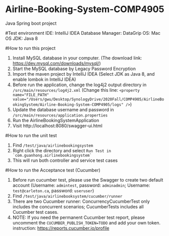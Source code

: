 # Airline-Booking-System-COMP4905

Java Spring boot project 

#Test environment
IDE: IntelliJ IDEA
Database Manager: DataGrip
OS: Mac OS
JDK: Java 8

#How to run this project
1. Install MySQL database in your computer. (The download link: https://dev.mysql.com/downloads/mysql/)
2. Start the MySQL database by Legacy Password Encryption
3. Import the maven project by IntelliJ IDEA (Select JDK as Java 8, and enable lombok in IntelliJ IDEA)
5. Before run the application, change the log4j2 output directory in `/src/main/resources/log4j2.xml` (Change this line: `<property name="FILE_PATH" value="/Users/gwu/Desktop/SynologyDrive/2020Fall/COMP4905/AirlineBookingSystem/Airline-Booking-System-COMP4905/logs" />`)
6. Update the database username and password in `/src/main/resources/application.properties`
7. Run the AirlineBookingSystemApplication 
8. Visit http://localhost:8080/swagger-ui.html

#How to run the unit test
1. Find `/test/java/airlinebookingsystem`
2. Right click the directory and select ``Run Test in `com.guanhong.airlinebookingsystem` ``
3. This will run both controller and service test cases

#How to run the Acceptance test (Cucumber)
1. Before run cucumber test, please use the Swagger to create two default account (Username: `admintest`, password: `adminadmin`; Username: `test@carleton.ca`, password: `useruser`)
2. Find `/test/java/airlinebooksystem/cucumber/runner`
3. There are two Cucumber runner: ConcurrencyCucumberTest only includes the concurrent scenarios; CucumberTests includes all Cucumber test cases.
4. NOTE: If you need the permanent Cucumber test report, please uncomment the `CUCUMBER_PUBLISH_TOKEN=TODO` and add your own token. instruction: https://reports.cucumber.io/profile 